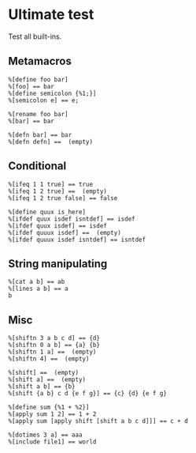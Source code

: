 # Ultimate test

Test all built-ins.

## Metamacros

```
%[define foo bar]
%[foo] == bar
%[define semicolon {%1;}]
%[semicolon e] == e;
```

```
%[rename foo bar]
%[bar] == bar
```

```
%[defn bar] == bar
%[defn defn] ==  (empty)
```

## Conditional

```
%[ifeq 1 1 true] == true
%[ifeq 1 2 true] ==  (empty)
%[ifeq 1 2 true false] == false
```

```
%[define quux is_here]
%[ifdef quux isdef isntdef] == isdef
%[ifdef quux isdef] == isdef
%[ifdef quuux isdef] ==  (empty)
%[ifdef quuux isdef isntdef] == isntdef
```

## String manipulating

```
%[cat a b] == ab
%[lines a b] == a
b
```

## Misc

```
%[shiftn 3 a b c d] == {d}
%[shiftn 0 a b] == {a} {b}
%[shiftn 1 a] ==  (empty)
%[shiftn 4] ==  (empty)
```

```
%[shift] ==  (empty)
%[shift a] ==  (empty)
%[shift a b] == {b}
%[shift {a b} c d {e f g}] == {c} {d} {e f g}
```

```
%[define sum {%1 + %2}]
%[apply sum 1 2] == 1 + 2
%[apply sum [apply shift [shift a b c d]]] == c + d
```

```
%[dotimes 3 a] == aaa
%[include file1] == world

```

